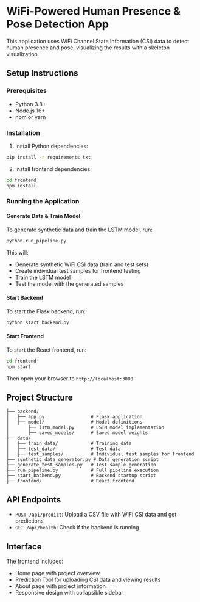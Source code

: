 
# WiFi-Powered Human Presence & Pose Detection App

This application uses WiFi Channel State Information (CSI) data to detect human presence and pose, visualizing the results with a skeleton visualization.

## Setup Instructions

### Prerequisites
- Python 3.8+
- Node.js 16+
- npm or yarn

### Installation

1. Install Python dependencies:
```bash
pip install -r requirements.txt
```

2. Install frontend dependencies:
```bash
cd frontend
npm install
```

### Running the Application

#### Generate Data & Train Model
To generate synthetic data and train the LSTM model, run:
```bash
python run_pipeline.py
```

This will:
- Generate synthetic WiFi CSI data (train and test sets)
- Create individual test samples for frontend testing
- Train the LSTM model
- Test the model with the generated samples

#### Start Backend
To start the Flask backend, run:
```bash
python start_backend.py
```

#### Start Frontend
To start the React frontend, run:
```bash
cd frontend
npm start
```

Then open your browser to `http://localhost:3000`

## Project Structure

```
├── backend/
│   ├── app.py                 # Flask application
│   ├── model/                 # Model definitions
│       ├── lstm_model.py      # LSTM model implementation
│       ├── saved_models/      # Saved model weights
├── data/
│   ├── train_data/            # Training data
│   ├── test_data/             # Test data
│   ├── test_samples/          # Individual test samples for frontend
├── synthetic_data_generator.py # Data generation script
├── generate_test_samples.py   # Test sample generation
├── run_pipeline.py            # Full pipeline execution
├── start_backend.py           # Backend startup script
├── frontend/                  # React frontend
```

## API Endpoints

- `POST /api/predict`: Upload a CSV file with WiFi CSI data and get predictions
- `GET /api/health`: Check if the backend is running

## Interface

The frontend includes:
- Home page with project overview
- Prediction Tool for uploading CSI data and viewing results
- About page with project information
- Responsive design with collapsible sidebar
